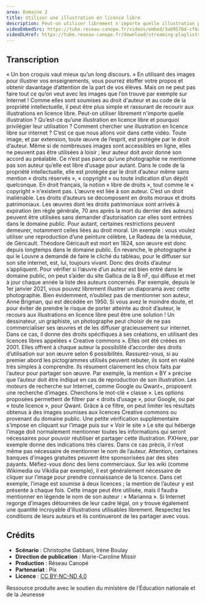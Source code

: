 ```yaml
---
area: Domaine 2
title: Utiliser une illustration en licence libre
description: Peut-on utiliser librement n'importe quelle illustration pour ses supports de cours ? Qu’est-ce qu’une illustration en licence libre et pourquoi privilégier leur utilisation ? Éléments de réponse dans cette vidéo !
videoEmbedSrc: https://tube.reseau-canope.fr/videos/embed/3a09576d-cf6c-4d3d-a920-e7f537f1a9ff
videoDLHref: https://tube.reseau-canope.fr/download/streaming-playlists/hls/videos/3a09576d-cf6c-4d3d-a920-e7f537f1a9ff-1080-fragmented.mp4
---
```


## Transcription

« Un bon croquis vaut mieux qu’un long discours. »
En utilisant des images pour illustrer vos enseignements, vous pourrez étoffer votre propos et obtenir davantage d’attention de la part de vos élèves.
Mais on ne peut pas faire tout ce qu’on veut avec les images que l’on trouve par exemple sur Internet !
Comme elles sont soumises au droit d'auteur et au code de la propriété intellectuelle, il peut être plus simple et rassurant de recourir aux illustrations en licence libre.
Peut-on utiliser librement n'importe quelle illustration ?
Qu’est-ce qu’une illustration en licence libre et pourquoi privilégier leur utilisation ?
Comment chercher une illustration en licence libre sur internet ?
C’est ce que nous allons voir dans cette vidéo.
Toute image, et par extension, toute œuvre de l’esprit, est protégée par le droit d’auteur.
Même si de nombreuses images sont accessibles en ligne, elles ne peuvent pas être utilisées à loisir ; leur auteur doit avoir donné son accord au préalable.
Ce n’est pas parce qu’une photographie ne mentionne pas son auteur qu’elle est libre d’usage pour autant. Dans le code de la propriété intellectuelle, elle est protégée par le droit d’auteur même sans mention « droits réservés », « copyright » ou toute indication d’un dépôt quelconque.
En droit français, la notion « libre de droits », tout comme le « copyright » n'existent pas.
L’œuvre est liée à son auteur. C’est un droit inaliénable.
Les droits d’auteurs se décomposent en droits moraux et droits patrimoniaux.
Les œuvres dont les droits patrimoniaux sont arrivés à expiration (en règle générale, 70 ans après la mort du dernier des auteurs) peuvent être utilisées sans demander d’autorisation car elles sont entrées dans le domaine public.
Pour autant, certaines restrictions peuvent demeurer, notamment celles liées au droit moral.
Un exemple : vous voulez utiliser une reproduction d’une peinture célèbre, Le Radeau de la méduse, de Géricault.
Théodore Géricault est mort en 1824, son œuvre est donc depuis longtemps dans le domaine public.
En revanche, le photographe à qui le Louvre a demandé de faire le cliché du tableau, pour le diffuser sur son site internet, est, lui, toujours vivant.  Donc des droits d’auteur s’appliquent.
Pour vérifier si l’œuvre d’un auteur est bien entré dans le domaine public, on peut s’aider du site Gallica de la B nF, qui diffuse et met à jour chaque année la liste des auteurs concernés.
Par exemple, depuis le 1er janvier 2021, vous pouvez librement illustrer un diaporama avec cette photographie.
Bien évidemment, n’oubliez pas de mentionner son auteur, Anne Brigman, qui est décédée en 1950.
Si vous avez le moindre doute, et pour éviter de prendre le risque de porter atteinte au droit d’auteur, le recours aux illustrations en licence libre peut être une solution !
Un dessinateur, un graphiste, un photographe peut choisir de ne pas commercialiser ses œuvres et de les diffuser gracieusement sur internet.
Dans ce cas, il donne des droits spécifiques à ses créations, en utilisant des licences libres appelées « Creative commons ».
Elles ont été créées en 2001. Elles offrent à chaque auteur la possibilité d’accorder des droits d’utilisation sur son œuvre selon 6 possibilités.
Rassurez-vous, si au premier abord les pictogrammes utilisés peuvent rebuter, ils sont en réalité très simples à comprendre.
Ils résument clairement les choix faits par l’auteur pour partager son œuvre.
Par exemple, la mention « BY » précise que l’auteur doit être indiqué en cas de reproduction de son illustration.
Les moteurs de recherche sur Internet, comme Google ou Qwant+, proposent une recherche d’images.
Cherchons le mot-clé « classe ».
Les options proposées permettent de filtrer par « droits d’usage », pour Google, ou par « toute licence », pour Qwant.
Grâce à ce filtre, on peut limiter les résultats obtenus à des images soumises aux licences Creative commons ou provenant du domaine public.
Une petite vérification supplémentaire s’impose en cliquant sur l’image puis sur « Voir le site »
Le site qui héberge l’image doit normalement mentionner toutes les informations qui seront nécessaires pour pouvoir réutiliser et partager cette illustration.
PXHere, par exemple donne des indications très claires.
Dans ce cas précis, il n’est même pas nécessaire de mentionner le nom de l’auteur.
Attention, certaines banques d’images gratuites peuvent être sponsorisées par des sites payants.
Méfiez-vous donc des liens commerciaux.
Sur les wiki (comme Wikimedia ou Vikidia par exemple), il est généralement nécessaire de cliquer sur l’image pour prendre connaissance de la licence.
Dans cet exemple, l’image est soumise à deux licences ; la mention de l’auteur y est présente à chaque fois.
Cette image peut être utilisée, mais il faudra mentionner en légende le nom de son auteur : « Marianna ».
Si Internet regorge d’images détournées de leur cadre légal, on y trouve également une quantité incroyable d’illustrations utilisables librement. Respectez les conditions de leurs auteurs et ils continueront de les partager avec vous.

## Crédits

- **Scénario** : Christophe Gabbani, Irène Boulay
- **Direction de publication** : Marie-Caroline Missir
- **Production** : Réseau Canopé
- **Partenariat** : Pix
- **Licence** : [CC BY-NC-ND 4.0](https://creativecommons.org/licenses/by-nc-nd/4.0/deed.fr)

Ressource produite avec le soutien du ministère de l’Éducation nationale et de la Jeunesse
